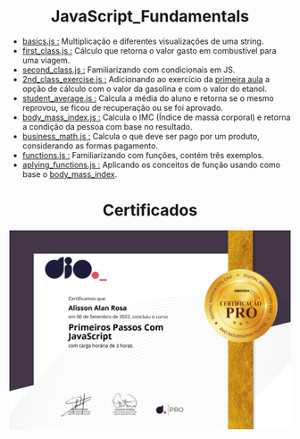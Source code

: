 <div align="center">
<h1>JavaScript_Fundamentals</h>
</div>

- [basics.js :](https://github.com/Alisson-AR/JavaScript_Bootcamp/blob/master/JavaScript_Fundamentals/basics.js) Multiplicação e diferentes visualizações de uma string.
- [first_class.js :](https://github.com/Alisson-AR/JavaScript_Bootcamp/blob/master/JavaScript_Fundamentals/first_class.js) Cálculo que retorna o valor gasto em combustível para uma viagem.
- [second_class.js :](https://github.com/Alisson-AR/JavaScript_Bootcamp/blob/master/JavaScript_Fundamentals/second_class.js) Familiarizando com condicionais em JS.
- [2nd_class_exercise.js :](https://github.com/Alisson-AR/JavaScript_Bootcamp/blob/master/JavaScript_Fundamentals/2nd_class_exercise.js) Adicionando ao exercício da [primeira aula](https://github.com/Alisson-AR/JavaScript_Bootcamp/blob/master/JavaScript_Fundamentals/first_class.js) a opção de cálculo com o valor da gasolina e com o valor do etanol.
- [student_average.js :](https://github.com/Alisson-AR/JavaScript_Bootcamp/blob/master/JavaScript_Fundamentals/student_average.js) Calcula a média do aluno e retorna se o mesmo reprovou, se ficou de recuperação ou se foi aprovado.
- [body_mass_index.js :](https://github.com/Alisson-AR/JavaScript_Bootcamp/blob/master/JavaScript_Fundamentals/body_mass_index.js) Calcula o IMC (Índice de massa corporal) e retorna a condição da pessoa com base no resultado.
- [business_math.js :](https://github.com/Alisson-AR/JavaScript_Bootcamp/blob/master/JavaScript_Fundamentals/business_math.js) Calcula o que deve ser pago por um produto, considerando as formas pagamento.
- [functions.js :](https://github.com/Alisson-AR/JavaScript_Bootcamp/blob/master/JavaScript_Fundamentals/functions.js) Familiarizando com funções, contém três exemplos.
- [aplying_functions.js :](https://github.com/Alisson-AR/JavaScript_Bootcamp/blob/master/JavaScript_Fundamentals/aplying_functions.js) Aplicando os conceitos de função usando como base o [body_mass_index](https://github.com/Alisson-AR/JavaScript_Bootcamp/blob/master/JavaScript_Fundamentals/body_mass_index.js).

<div align="center">
<h1>Certificados</h>
</div>

<div align="center">
<img src ="https://github.com/Alisson-AR/JavaScript_Bootcamp/blob/master/Certificados/Primeiros%20Passos%20Com%20JavaScript.png" width="700px">
</div>

